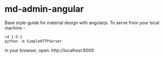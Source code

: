 # md-admin-angular

Base style-guide for material design with angularjs. To serve from your local machine -

    cd 1-5-1
    python -m SimpleHTTPServer

in your browser, open: http://localhost:8000
